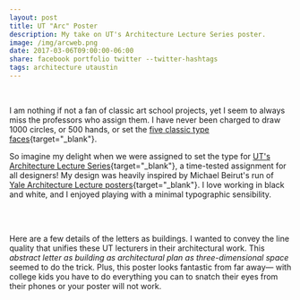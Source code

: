```yaml
---
layout: post
title: UT "Arc" Poster
description: My take on UT's Architecture Lecture Series poster.
image: /img/arcweb.png
date: 2017-03-06T09:00:00-06:00
share: facebook portfolio twitter --twitter-hashtags
tags: architecture utaustin 
---
```


<img class="col three lazyload" data-src="{{ site.imgurl }}/img/arcweb2.png" alt="" title="{{ project.title }}"/>
<div class="col three caption">
&nbsp;
</div> 

I am nothing if not a fan of classic art school projects, yet I seem to always miss the professors who assign them. I have never been charged to draw 1000 circles, or 500 hands, or set the [five classic type faces](https://studyingdesign.wordpress.com/2009/03/30/five-classic-typefaces/){target="_blank"}.

So imagine my delight when we were assigned to set the type for [UT's Architecture Lecture Series](https://soa.utexas.edu/life-work/events){target="_blank"}, a time-tested assignment for all designers! My design was heavily inspired by Michael Beirut's run of [Yale Architecture Lecture posters](https://architecture.yale.edu/school/publications/poster-archive){target="_blank"}. I love working in black and white, and I enjoyed playing with a minimal typographic sensibility. 

<div class="img_row">
	<img class="col one lazyload" data-src="{{ site.imgurl }}/img/arcweb3.png" alt="" title="westie sticker"/>
    <img class="col two lazyload" data-src="{{ site.imgurl }}/img/arcweb4.png" alt="" title="westie sticker"/></div>
<div class="col three caption">
&nbsp;
</div> 

Here are a few details of the letters as buildings. I wanted to convey the line quality that unifies these UT lecturers in their architectural work. This *abstract letter as building as architectural plan as three-dimensional space* seemed to do the trick. Plus, this poster looks fantastic from far away— with college kids you have to do everything you can to snatch their eyes from their phones or your poster will not work.